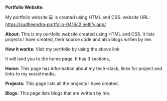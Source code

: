 **Portfolio Website:**

My portfolio website 💻 is created using HTML and CSS. 
website URL: https://sudheendra-portfolio-0416c2.netlify.app/

**About:**
This is my portfolio website created using HTML and CSS. It lists projects I have created, their source code and also blogs writen by me.

**How it works:**
Visit my portfolio by using the above link.

It will land you to the home page.
It has 3 sections,

**Home:** This page has information about my tech-stack, links for project and links to my social media.

**Projects:** This page lists all the projects I have created.

**Blogs:** This page lists blogs that are written by me.
